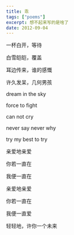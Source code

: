 ```yaml
---
title: 乖
tags: ["poems"]
excerpt: 想不起来写的是啥了
date: 2012-09-04
---
```


一杯白开，等待

白雪皑皑，覆盖



耳边传来，谁的感慨

许久发呆，几何男孩



dream in the sky

force to fight

can not cry

never say never why

try my best to try



亲爱地亲爱

你若一直在

我便一直在



亲爱地亲爱

你若一直在

我便一直爱



轻轻地，许你一个未来